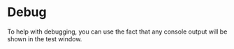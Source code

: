 # Debug

To help with debugging, you can use the fact that any console output will be shown in the test window.

